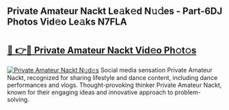 ## Private Amateur Nackt Le𝚊k𝚎d N𝚞𝚍es - Part-6DJ Photos Vid𝚎o Le𝚊ks N7FLA

# <h2><a href="http://fb392h2.evod.top/?m=Private+Amateur+Nackt">🔗 👉🔴 Private Amateur Nackt Vid𝚎o Ph𝚘t𝚘s</a></h2>

[![Private Amateur Nackt N𝚞d𝚎s](https://i.imgur.com/8V9OHl7.gif)](http://fb392h2.evod.top/?m=Private+Amateur+Nackt)
Social media sensation Private Amateur Nackt, recognized for sharing lifestyle and dance content, including dance performances and vlogs. Thought-provoking thinker Private Amateur Nackt, known for their engaging ideas and innovative approach to problem-solving. 
